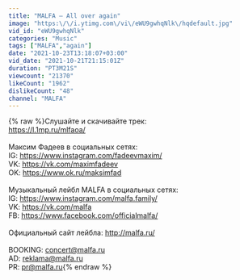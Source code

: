 ```yaml
---
title: "MALFA — All over again"
image: "https:\/\/i.ytimg.com\/vi\/eWU9gwhqNlk\/hqdefault.jpg"
vid_id: "eWU9gwhqNlk"
categories: "Music"
tags: ["MALFA","again"]
date: "2021-10-23T13:18:07+03:00"
vid_date: "2021-10-21T21:15:01Z"
duration: "PT3M21S"
viewcount: "21370"
likeCount: "1962"
dislikeCount: "48"
channel: "MALFA"
---
```

{% raw %}Слушайте и скачивайте трек:<br /><a rel="nofollow" target="blank" href="https://l.1mp.ru/mlfaoa/">https://l.1mp.ru/mlfaoa/</a><br /><br />Максим Фадеев в социальных сетях:<br />IG: <a rel="nofollow" target="blank" href="https://www.instagram.com/fadeevmaxim/​">https://www.instagram.com/fadeevmaxim/​</a><br />VK: <a rel="nofollow" target="blank" href="https://vk.com/maximfadeev​">https://vk.com/maximfadeev​</a><br />OK: <a rel="nofollow" target="blank" href="https://www.ok.ru/maksimfad​">https://www.ok.ru/maksimfad​</a><br /><br />Музыкальный лейбл MALFA в социальных сетях:<br />IG: <a rel="nofollow" target="blank" href="https://www.instagram.com/malfa.family/​">https://www.instagram.com/malfa.family/​</a><br />VK: <a rel="nofollow" target="blank" href="https://vk.com/malfa​">https://vk.com/malfa​</a><br />FB: <a rel="nofollow" target="blank" href="https://www.facebook.com/officialmalfa/​">https://www.facebook.com/officialmalfa/​</a><br /><br />Официальный сайт лейбла: <a rel="nofollow" target="blank" href="http://malfa.ru/​">http://malfa.ru/​</a><br /><br />BOOKING: concert@malfa.ru<br />AD: reklama@malfa.ru<br />PR: pr@malfa.ru{% endraw %}

